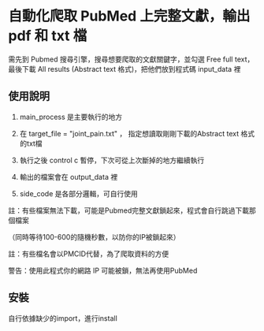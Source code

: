 
# 自動化爬取 PubMed 上完整文獻，輸出 pdf 和 txt 檔
需先到 Pubmed 搜尋引擎，搜尋想要爬取的文獻關鍵字，並勾選 Free full text，最後下載 All results (Abstract text 格式)，把他們放到程式碼 input_data 裡


## 使用說明
1. main_process 是主要執行的地方

2. 在 target_file = "joint_pain.txt" ， 指定想讀取剛剛下載的Abstract text 格式的txt檔

3. 執行之後 control c 暫停，下次可從上次斷掉的地方繼續執行

4. 輸出的檔案會在 output_data 裡

5. side_code 是各部分邏輯，可自行使用

註：有些檔案無法下載，可能是Pubmed完整文獻鎖起來，程式會自行跳過下載那個檔案

（同時等待100-600的隨機秒數，以防你的IP被鎖起來）


註：有些檔名會以PMCID代替，為了爬取資料的方便

警告：使用此程式你的網路 IP 可能被鎖，無法再使用PubMed

## 安裝

自行依據缺少的import，進行install
